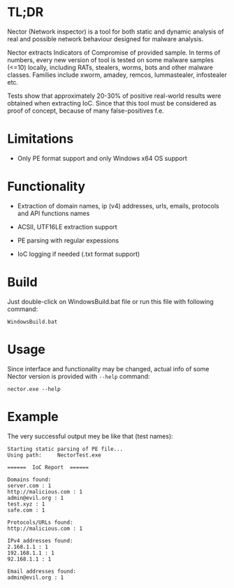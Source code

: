 # TL;DR
Nector (Network inspector) is a tool for both static and dynamic analysis of real and possible network behaviour designed for malware analysis. 

Nector extracts Indicators of Compromise of provided sample. In terms of numbers, every new version of tool is tested on some malware samples (<=10) locally, including RATs, stealers, worms, bots and other malware classes. Families include xworm, amadey, remcos, lummastealer, infostealer etc.

Tests show that approximately 20-30% of positive real-world results were obtained when extracting IoC. Since that this tool must be considered as proof of concept, because of many false-positives f.e.

# Limitations

- Only PE format support and only Windows x64 OS support

# Functionality

- Extraction of domain names, ip (v4) addresses, urls, emails, protocols and API functions names

- ACSII, UTF16LE extraction support

- PE parsing with regular expessions 

- IoC logging if needed (.txt format support)

# Build

Just double-click on WindowsBuild.bat file or run this file with following command:

`WindowsBuild.bat`

# Usage

Since interface and functionality may be changed, actual info of some Nector version is provided with `--help` command:

`nector.exe --help`

# Example

The very successful output mey be like that (test names):

```
Starting static parsing of PE file... 
Using path:     NectorTest.exe

======  IoC Report  ======

Domains found:
server.com : 1
http://malicious.com : 1
admin@evil.org : 1
test.xyz : 1
safe.com : 1

Protocols/URLs found:
http://malicious.com : 1

IPv4 addresses found:
2.168.1.1 : 1
192.168.1.1 : 1
92.168.1.1 : 1

Email addresses found:
admin@evil.org : 1

```